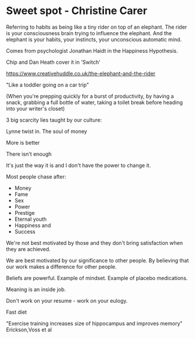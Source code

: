 # Sweet spot - Christine Carer


Referring to habits as being like a tiny rider on top of an elephant. The rider is your consciousness brain trying to influence the elephant. And the elephant is your habits, your instincts, your unconscious automatic mind.

Comes from psychologist Jonathan Haidt in the Happiness Hypothesis.

Chip and Dan Heath cover it in 'Switch'

https://www.creativehuddle.co.uk/the-elephant-and-the-rider




"Like a toddler going on a car trip"

(When you're prepping quickly for a burst of productivity, by having a snack, grabbing a full bottle of water, taking a toilet break before heading into your writer's closet)



3 big scarcity lies taught by our culture:

Lynne twist in. The soul of money

More is better

There isn't enough

It's just the way it is and I don't have the power to change it.



Most people chase after:

* Money
* Fame
* Sex
* Power
* Prestige
* Eternal youth
* Happiness and
* Success


We're not best motivated by those and they don't bring satisfaction when they are achieved.



We are best motivated by our significance to other people. By believing that our work makes a difference for other people.



Beliefs are powerful. Example of mindset. Example of placebo medications.



Meaning is an inside job.



Don't work on your resume - work on your eulogy.



Fast diet



"Exercise training increases size of hippocampus and improves memory" Erickson,Voss et al




